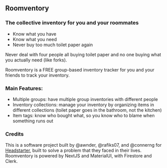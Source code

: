 ## Roomventory

### The collective inventory for you and your roommates

* Know what you have
* Know what you need
* Never buy too much toilet paper again

Never deal with four people all buying toilet paper and no one buying what you actually need (like forks).

Roomventory is a FREE group-based inventory tracker for you and your friends to track your inventory.

### Main Features:
* Multiple groups: have multiple group inventories with different people
* Inventory collections: manage your inventory by organizing items in different collections (toilet paper goes in the bathroom, not the kitchen)
* Item tags: know who bought what, so you know who to blame when something runs out

### Credits
This is a software project built by @awnder, @rafiks07, and @connerng for [Headstarter](https://headstarter.co/), built to solve a problem that they faced in their lives. 
Roomventory is powered by NextJS and MaterialUI, with Firestore and Clerk.
